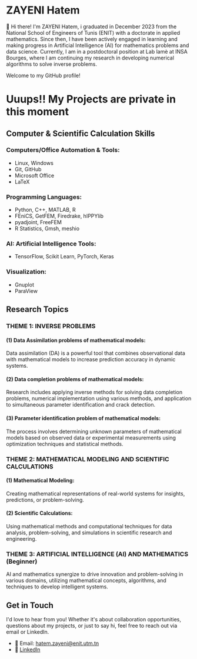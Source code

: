 # ZAYENI Hatem 

👋 Hi there! I'm ZAYENI Hatem, i graduated in December 2023 from the National School of Engineers of Tunis (ENIT) with a doctorate in applied mathematics. Since then, I have been actively engaged in learning and making progress in Artificial Intelligence (AI) for mathematics problems and data science. Currently, I am in a postdoctoral position at Lab lamè at INSA Bourges, where I am continuing my research in developing numerical algorithms to solve inverse problems.

Welcome to my GitHub profile!
# Uuups!! My Projects are private in this moment 
## Computer & Scientific Calculation Skills

### Computers/Office Automation & Tools:
- Linux, Windows
- Git, GitHub
- Microsoft Office
- LaTeX

### Programming Languages:
- Python, C++, MATLAB, R
- FEniCS, GetFEM, Firedrake, hIPPYlib
- pyadjoint, FreeFEM
- R Statistics, Gmsh, meshio

### AI: Artificial Intelligence Tools:
- TensorFlow, Scikit Learn, PyTorch, Keras

### Visualization:
- Gnuplot
- ParaView

## Research Topics

### THEME 1: INVERSE PROBLEMS
#### (1) Data Assimilation problems of mathematical models:
Data assimilation (DA) is a powerful tool that combines observational data with mathematical models to increase prediction accuracy in dynamic systems.

#### (2) Data completion problems of mathematical models:
Research includes applying inverse methods for solving data completion problems, numerical implementation using various methods, and application to simultaneous parameter identification and crack detection.

#### (3) Parameter identification problem of mathematical models:
The process involves determining unknown parameters of mathematical models based on observed data or experimental measurements using optimization techniques and statistical methods.

### THEME 2: MATHEMATICAL MODELING AND SCIENTIFIC CALCULATIONS
#### (1) Mathematical Modeling:
Creating mathematical representations of real-world systems for insights, predictions, or problem-solving.

#### (2) Scientific Calculations:
Using mathematical methods and computational techniques for data analysis, problem-solving, and simulations in scientific research and engineering.

### THEME 3: ARTIFICIAL INTELLIGENCE (AI) AND MATHEMATICS (Beginner)
AI and mathematics synergize to drive innovation and problem-solving in various domains, utilizing mathematical concepts, algorithms, and techniques to develop intelligent systems.

## Get in Touch

I'd love to hear from you! Whether it's about collaboration opportunities, questions about my projects, or just to say hi, feel free to reach out via email or LinkedIn.

- 📧 Email: hatem.zayeni@enit.utm.tn
- 🔗 [LinkedIn](https://www.linkedin.com/in/zayeni-hatem-51ab61101/)
